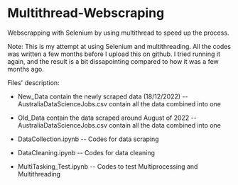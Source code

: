 # Multithread-Webscraping
Webscrapping with Selenium by using multithread to speed up the process. 

Note:
This is my attempt at using Selenium and multithreading. All the codes was written a few months before I upload this on github. 
I tried running it again, and the result is a bit dissapointing compared to how it was a few months ago.

Files' description:
- New_Data contain the newly scraped data (18/12/2022)
-- AustraliaDataScienceJobs.csv contain all the data combined into one

- Old_Data contain the data scraped around August of 2022
-- AustraliaDataScienceJobs.csv contain all the data combined into one

- DataCollection.ipynb
-- Codes for data scraping

- DataCleaning.ipynb
-- Codes for data cleaning

- MultiTasking_Test.ipynb
-- Codes to test Multiprocessing and Multithreading

